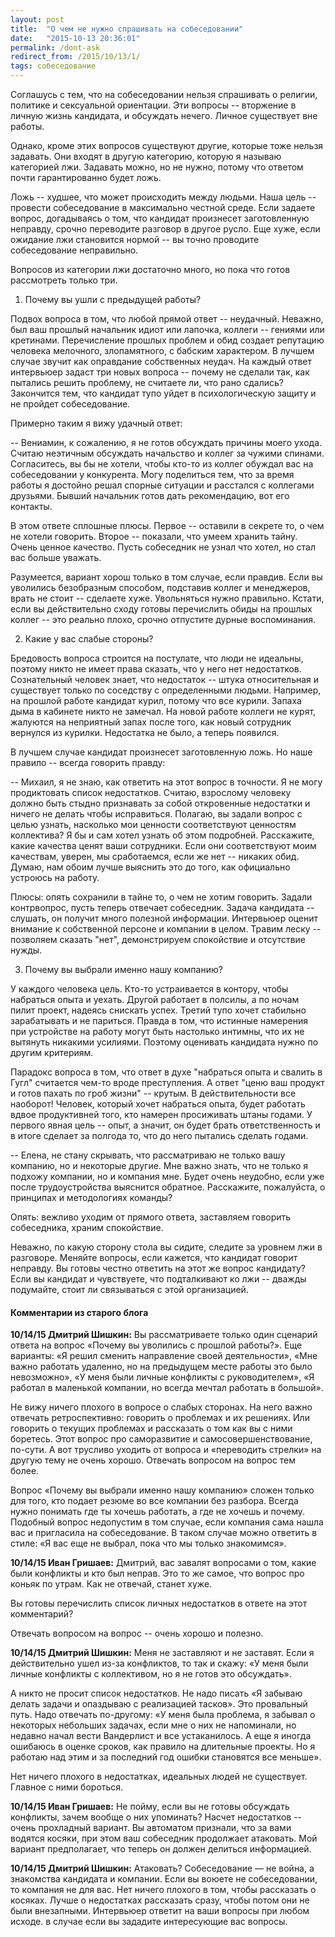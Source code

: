 ```yaml
---
layout: post
title:  "О чем не нужно спрашивать на собеседовании"
date:   "2015-10-13 20:36:01"
permalink: /dont-ask
redirect_from: /2015/10/13/1/
tags: собеседование
---
```


Соглашусь с тем, что на собеседовании нельзя спрашивать о религии,
политике и сексуальной ориентации. Эти вопросы -- вторжение в личную
жизнь кандидата, и обсуждать нечего. Личное существует вне работы.

Однако, кроме этих вопросов существуют другие, которые тоже нельзя
задавать. Они входят в другую категорию, которую я называю категорией
лжи. Задавать можно, но не нужно, потому что ответом почти
гарантированно будет ложь.

Ложь -- худшее, что может происходить между людьми. Наша цель --
провести собеседование в максимально честной среде. Если задаете
вопрос, догадываясь о том, что кандидат произнесет заготовленную
неправду, срочно переводите разговор в другое русло. Еще хуже, если
ожидание лжи становится нормой -- вы точно проводите собеседование
неправильно.

Вопросов из категории лжи достаточно много, но пока что готов
рассмотреть только три.

1) Почему вы ушли с предыдущей работы?

Подвох вопроса в том, что любой прямой ответ -- неудачный. Неважно,
был ваш прошлый начальник идиот или лапочка, коллеги -- гениями или
кретинами. Перечисление прошлых проблем и обид создает репутацию
человека мелочного, злопамятного, с бабским характером. В лучшем
случае звучит как оправдание собственных неудач. На каждый ответ
интервьюер задаст три новых вопроса -- почему не сделали так, как
пытались решить проблему, не считаете ли, что рано сдались? Закончится
тем, что кандидат тупо уйдет в психологическую защиту и не пройдет
собеседование.

Примерно таким я вижу удачный ответ:

-- Вениамин, к сожалению, я не готов обсуждать причины моего
   ухода. Считаю неэтичным обсуждать начальство и коллег за чужими
   спинами. Согласитесь, вы бы не хотели, чтобы кто-то из коллег
   обуждал вас на собеседовании у конкурента. Могу поделиться тем, что
   за время работы я достойно решал спорные ситуации и расстался с
   коллегами друзьями. Бывший начальник готов дать рекомендацию, вот
   его контакты.

В этом ответе сплошные плюсы. Первое -- оставили в секрете то, о чем
не хотели говорить. Второе -- показали, что умеем хранить тайну. Очень
ценное качество. Пусть собеседник не узнал что хотел, но стал вас
больше уважать.

Разумеется, вариант хорош только в том случае, если правдив. Если вы
уволились безобразным способом, подставив коллег и менеджеров, врать
не стоит -- сделаете хуже. Увольняться нужно правильно. Кстати, если
вы действительно сходу готовы перечислить обиды на прошлых коллег --
это реально плохо, срочно отпустите дурные воспоминания.

2) Какие у вас слабые стороны?

Бредовость вопроса строится на постулате, что люди не идеальны,
поэтому никто не имеет права сказать, что у него нет
недостатков. Сознательный человек знает, что недостаток -- штука
относительная и существует только по соседству с определенными
людьми. Например, на прошлой работе кандидат курил, потому что все
курили. Запаха дыма в кабинете никто не замечал. На новой работе
коллеги не курят, жалуются на неприятный запах после того, как новый
сотрудник вернулся из курилки. Недостатка не было, а теперь появился.

В лучшем случае кандидат произнесет заготовленную ложь. Но наше
правило -- всегда говорить правду:

-- Михаил, я не знаю, как ответить на этот вопрос в точности. Я не
   могу продиктовать список недостатков. Считаю, взрослому человеку
   должно быть стыдно признавать за собой откровенные недостатки и
   ничего не делать чтобы исправиться. Полагаю, вы задали вопрос с
   целью узнать, насколько мои ценности соответствуют ценностям
   коллектива? Я бы и сам хотел узнать об этом подробней. Расскажите,
   какие качества ценят ваши сотрудники. Если они соответствуют моим
   качествам, уверен, мы сработаемся, если же нет -- никаких
   обид. Думаю, нам обоим лучше выяснить это до того, как официально
   устроюсь на работу.

Плюсы: опять сохранили в тайне то, о чем не хотим говорить. Задали
контрвопрос, пусть теперь отвечает собеседник. Задача кандидата --
слушать, он получит много полезной информации. Интервьюер оценит
внимание к собственной персоне и компании в целом. Травим леску --
позволяем сказать "нет", демонстрируем спокойствие и отсутствие нужды.

3) Почему вы выбрали именно нашу компанию?

У каждого человека цель. Кто-то устраивается в контору, чтобы
набраться опыта и уехать. Другой работает в полсилы, а по ночам пилит
проект, надеясь снискать успех. Третий тупо хочет стабильно
зарабатывать и не париться. Правда в том, что истинные намерения при
устройстве на работу могут быть настолько интимны, что их не вытянуть
никакими усилиями. Поэтому оценивать кандидата нужно по другим
критериям.

Парадокс вопроса в том, что ответ в духе "набраться опыта и свалить в
Гугл" считается чем-то вроде преступления. А ответ "ценю ваш продукт и
готов пахать по гроб жизни" -- крутым. В действительности все
наоборот! Человек, который хочет набраться опыта, будет работать вдвое
продуктивней того, кто намерен просиживать штаны годами. У первого
явная цель -- опыт, а значит, он будет брать ответственность и в итоге
сделает за полгода то, что до него пытались сделать годами.

-- Елена, не стану скрывать, что рассматриваю не только вашу компанию,
   но и некоторые другие. Мне важно знать, что не только я подхожу
   компании, но и компания мне. Будет очень неудобно, если уже после
   трудоустройства выяснится обратное. Расскажите, пожалуйста, о
   принципах и методологиях команды?

Опять: вежливо уходим от прямого ответа, заставляем говорить
собеседника, храним спокойствие.

Неважно, по какую сторону стола вы сидите, следите за уровнем лжи в
разговоре. Меняйте вопросы, если кажется, что кандидат говорит
неправду. Вы готовы честно ответить на этот же вопрос кандидату? Если
вы кандидат и чувствуете, что подталкивают ко лжи -- дважды подумайте,
стоит ли связываться с этой организацией.


#### Комментарии из старого блога


**10/14/15 Дмитрий Шишкин:** Вы рассматриваете только один сценарий
  ответа на вопрос «Почему вы уволились с прошлой работы?». Еще
  варианты: «Я решил сменить направление своей деятельности», «Мне
  важно работать удаленно, но на предыдущем месте работы это было
  невозможно», «У меня были личные конфликты с руководителем», «Я
  работал в маленькой компании, но всегда мечтал работать в большой».

Не вижу ничего плохого в вопросе о слабых сторонах. На него важно
отвечать ретроспективно: говорить о проблемах и их решениях. Или
говорить о текущих проблемах и рассказать о том как вы с ними
боретесь. Этот вопрос про саморазвитие и самосовершенствование,
по-сути. А вот трусливо уходить от вопроса и «переводить стрелки» на
другую тему не очень хорошо. Отвечать вопросом на вопрос тем более.

Вопрос «Почему вы выбрали именно нашу компанию» сложен только для
того, кто подает резюме во все компании без разбора. Всегда нужно
понимать где ты хочешь работать, а где не хочешь и почему. Подобный
вопрос недопустим в том случае, если компания сама нашла вас и
пригласила на собеседование. В таком случае можно ответить в стиле: «Я
вас еще не выбрал, пока что мы только знакомимся».


**10/14/15 Иван Гришаев:** Дмитрий, вас завалят вопросами о том, какие
  были конфликты и кто был неправ. Это то же самое, что вопрос про
  коньяк по утрам. Как не отвечай, станет хуже.

Вы готовы перечислить список личных недостатков в ответе на этот
комментарий?

Отвечать вопросом на вопрос -- очень хорошо и полезно.



**10/14/15 Дмитрий Шишкин:** Меня не заставляют и не заставят. Если я
  действительно ушел из-за конфликтов, то так и скажу: «У меня были
  личные конфликты с коллективом, но я не готов это обсуждать».

А никто не просит список недостатков. Не надо писать «Я забываю делать
задачи и опаздываю с реализацией тасков». Это провальный путь. Надо
отвечать по-другому: «У меня была проблема, я забывал о некоторых
небольших задачах, если мне о них не напоминали, но недавно начал
вести Вандерлист и все устаканилось. А еще я иногда ошибаюсь в оценке
сроков, как правило на длительные проекты. Но я работаю над этим и за
последний год ошибки становятся все меньше».

Нет ничего плохого в недостатках, идеальных людей не
существует. Главное с ними бороться.


**10/14/15 Иван Гришаев:** Не пойму, если вы не готовы обсуждать
конфликты, зачем вообще о них упоминать?  Насчет недостатков -- очень
прохладный вариант. Вы автоматом признали, что за вами водятся косяки,
при этом ваш собеседник продолжает атаковать. Мой вариант
предполагает, что теперь он должен делиться информацией.


**10/14/15 Дмитрий Шишкин:** Атаковать? Собеседование — не война, а
  знакомства кандидата и компании. Если вы воюете не собеседовании, то
  компания не для вас. Нет ничего плохого в том, чтобы рассказать о
  косяках. Лучше о недостатках рассказать сразу, чтобы потом они не
  были внезапными. Интервьюер ответит на ваши вопросы при любом
  исходе. в случае если вы зададите интересующие вас вопросы.
